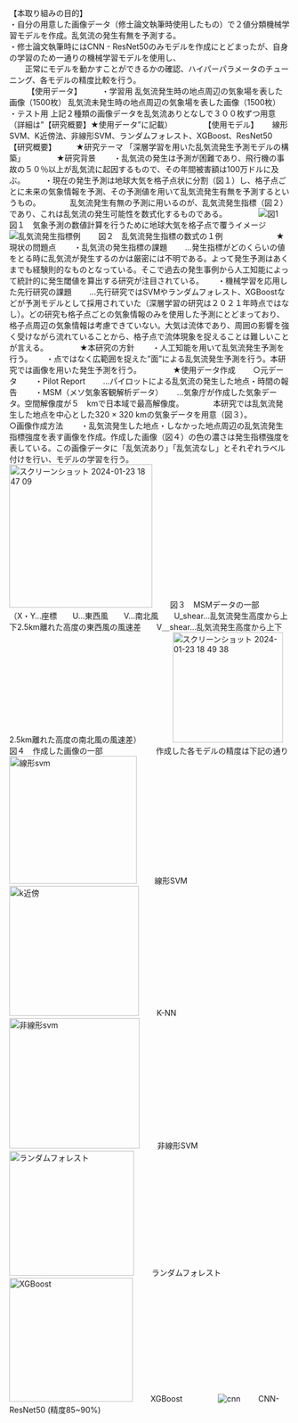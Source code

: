 【本取り組みの目的】   
・自分の用意した画像データ（修士論文執筆時使用したもの）で２値分類機械学習モデルを作成。乱気流の発生有無を予測する。  
・修士論文執筆時にはCNN - ResNet50のみモデルを作成にとどまったが、自身の学習のため一通りの機械学習モデルを使用し、  
　　正常にモデルを動かすことができるかの確認、ハイパーパラメータのチューニング、各モデルの精度比較を行う。  
　　
【使用データ】 　　
・学習用 乱気流発生時の地点周辺の気象場を表した画像（1500枚） 乱気流未発生時の地点周辺の気象場を表した画像（1500枚）　　
・テスト用 上記２種類の画像データを乱気流ありとなしで３００枚ずつ用意 （詳細は”【研究概要】★使用データ”に記載）　　
　　
【使用モデル】　　
線形SVM、K近傍法、非線形SVM、ランダムフォレスト、XGBoost、ResNet50　　
　　
【研究概要】 　　
★研究テーマ 「深層学習を用いた乱気流発生予測モデルの構築」　　
　　
★研究背景　　
・乱気流の発生は予測が困難であり、飛行機の事故の５０％以上が乱気流に起因するもので、その年間被害額は100万ドルに及ぶ。 　　
・現在の発生予測は地球大気を格子点状に分割（図１）し、格子点ごとに未来の気象情報を予測、その予測値を用いて乱気流発生有無を予測するというもの。　　
　　乱気流発生有無の予測に用いるのが、乱気流発生指標（図２）であり、これは乱気流の発生可能性を数式化するものである。　　
　　
![図1](https://github.com/Keisuke-watanabee/classification-of-turbulence/assets/154974337/11f8624f-fc37-400d-a770-d9acebe7f9d5)　　
図１　気象予測の数値計算を行うために地球大気を格子点で覆うイメージ　　
![乱気流発生指標例](https://github.com/Keisuke-watanabee/classification-of-turbulence/assets/154974337/a6b73980-1096-4f43-9ca7-990e03518585)　　
図２　乱気流発生指標の数式の１例　　
　　
　　
★現状の問題点　　
・乱気流の発生指標の課題　　
…発生指標がどのくらいの値をとる時に乱気流が発生するのかは厳密には不明である。よって発生予測はあくまでも経験則的なものとなっている。そこで過去の発生事例から人工知能によって統計的に発生閾値を算出する研究が注目されている。　　
・機械学習を応用した先行研究の課題　　
…先行研究ではSVMやランダムフォレスト、XGBoostなどが予測モデルとして採用されていた（深層学習の研究は２０２１年時点ではなし）。どの研究も格子点ごとの気象情報のみを使用した予測にとどまっており、格子点周辺の気象情報は考慮できていない。大気は流体であり、周囲の影響を強く受けながら流れていることから、格子点で流体現象を捉えることは難しいことが言える。　　
　　
★本研究の方針　　
・人工知能を用いて乱気流発生予測を行う。　　
・点ではなく広範囲を捉えた”面”による乱気流発生予測を行う。本研究では画像を用いた発生予測を行う。　　
　　
★使用データ作成　　
○元データ　　
・Pilot Report　　
…パイロットによる乱気流の発生した地点・時間の報告　　
・MSM（メソ気象客観解析データ）　　
…気象庁が作成した気象データ。空間解像度が５　kmで日本域で最高解像度。　　
　　本研究では乱気流発生した地点を中心とした320 × 320 kmの気象データを用意（図３）。　　
　　
○画像作成方法　　
・乱気流発生した地点・しなかった地点周辺の乱気流発生指標強度を表す画像を作成。作成した画像（図４）の色の濃さは発生指標強度を表している。この画像データに「乱気流あり」「乱気流なし」とそれぞれラベル付けを行い、モデルの学習を行う。　　
　　
<img width="257" alt="スクリーンショット 2024-01-23 18 47 09" src="https://github.com/Keisuke-watanabee/classification-of-turbulence/assets/154974337/1dd45705-d160-4704-8eb6-87aae8a1bd9b">　　
図３　MSMデータの一部　　（X・Y…座標　　U…東西風　　V…南北風　　U_shear…乱気流発生高度から上下2.5km離れた高度の東西風の風速差　　V＿shear…乱気流発生高度から上下2.5km離れた高度の南北風の風速差）　　
　　
<img width="198" alt="スクリーンショット 2024-01-23 18 49 38" src="https://github.com/Keisuke-watanabee/classification-of-turbulence/assets/154974337/406feef7-7639-494f-86a4-b06cb4de9311">　　
図４　作成した画像の一部　　
　　
　　
作成した各モデルの精度は下記の通り　　
　　
<img width="229" alt="線形svm" src="https://github.com/Keisuke-watanabee/classification-of-turbulence/assets/154974337/0b41e9b8-7715-4c5e-9067-5c3d3ff5d097">　　
線形SVM　　
　　
<img width="233" alt="k近傍" src="https://github.com/Keisuke-watanabee/classification-of-turbulence/assets/154974337/9e045c2a-a444-41af-a5e6-6a8135b31d0c">　　
K-NN　　
　　
<img width="234" alt="非線形svm" src="https://github.com/Keisuke-watanabee/classification-of-turbulence/assets/154974337/b3494410-efcd-415c-9c5f-2c44535bd036">　　
非線形SVM　　
　　
<img width="224" alt="ランダムフォレスト" src="https://github.com/Keisuke-watanabee/classification-of-turbulence/assets/154974337/068086e3-16ab-4737-8c50-f09f24be542f">　　
ランダムフォレスト　　
　　
<img width="222" alt="XGBoost" src="https://github.com/Keisuke-watanabee/classification-of-turbulence/assets/154974337/2e1a2c20-9bee-4436-be4d-4084ac59994d">　　
XGBoost　　
　　
![cnn](https://github.com/Keisuke-watanabee/classification-of-turbulence/assets/154974337/6aa79af6-f1e4-4f96-a738-ea401829abc5)　　
CNN-ResNet50 (精度85~90%)　　


